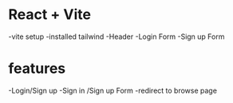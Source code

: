# React + Vite
-vite setup
-installed tailwind
-Header
-Login Form
-Sign up Form

# features
-Login/Sign up
  -Sign in /Sign up Form
  -redirect to browse page